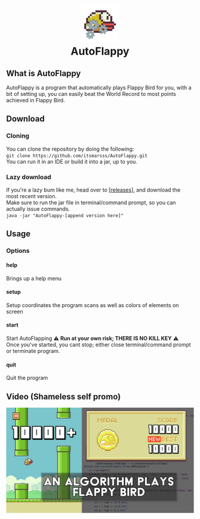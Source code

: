 <h1 align="center">
<img src="/assets/image.png" alt="Icon" width="100" height="100">
<br>
AutoFlappy
<br>
</h1>

## What is AutoFlappy
AutoFlappy is a program that automatically plays Flappy Bird for you, with a bit of setting up, you can easily beat the World Record to most points achieved in Flappy Bird.

## Download
### Cloning
You can clone the repository by doing the following:  
`git clone https://github.com/itsmarsss/AutoFlappy.git`  
You can run it in an IDE or build it into a jar, up to you.
### Lazy download
If you're a lazy bum like me, head over to [[releases]](https://github.com/itsmarsss/AutoFlappy/releases), and download the most recent version.  
Make sure to run the jar file in terminal/command prompt, so you can actually issue commands.  
`java -jar "AutoFlappy-[append version here]"`

## Usage
### Options
#### help
Brings up a help menu
#### setup
Setup coordinates the program scans as well as colors of elements on screen
#### start
Start AutoFlapping :warning: **Run at your own risk; THERE IS NO KILL KEY** :warning:  
Once you've started, you cant stop; either close terminal/command prompt or terminate program.
#### quit
Quit the program

## Video (Shameless self promo)
[![Image Link](https://raw.githubusercontent.com/itsmarsss/AutoFlappy/main/assets/thumbnail.jpg)](https://www.youtube.com/watch?v=-sUVFuqVBdU)
